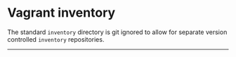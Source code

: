 Vagrant inventory
=================

The standard `inventory` directory is git ignored to allow for separate version controlled `inventory` repositories.

---
